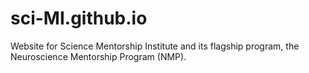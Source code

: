 # sci-MI.github.io

Website for Science Mentorship Institute and its flagship program, the Neuroscience Mentorship Program (NMP).
